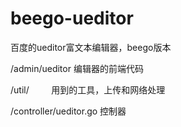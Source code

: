 # beego-ueditor
百度的ueditor富文本编辑器，beego版本

/admin/ueditor  编辑器的前端代码

/util/          用到的工具，上传和网络处理

/controller/ueditor.go 控制器
